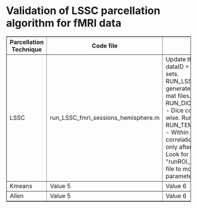 # Validation of LSSC parcellation algorithm for fMRI data

<table border="1">
  <tr>
    <th>Parcellation Technique</th>
    <th>Code file</th>
    <th>Instructions</th>
  </tr>
  <tr>
    <td>LSSC</td>
    <td>run_LSSC_fmri_sessions_hemisphere.m</td>
    <td> Update the directories. <br>
      dataID = 1/2/3/4 - for 4 data sets. <br>
      RUN_LSSC = 0/1 - to run and generate parcellation images, mat files.<br>
      RUN_DICE_SIMILARITY = 0/1 - Dice computation subject-wise. Run only after LSSC.<br>
      RUN_TEMPORAL_CORR = 0/1 - Within and across temporal correlations subject-wise. Run only after LSSC.<br>
      Look for "cfg" structure and "runROI_meso_nlm_new_v2.m" file to modify LSSC parameters.
    </td>
  </tr>
  <tr>
    <td>Kmeans</td>
    <td>Value 5</td>
    <td>Value 6</td>
  </tr>
  <tr>
    <td>Allen</td>
    <td>Value 5</td>
    <td>Value 6</td>
  </tr>
</table>
